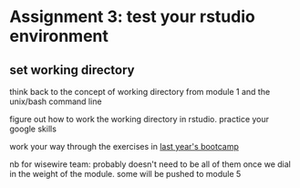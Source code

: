 # Assignment 3: test your rstudio environment

## set working directory
think back to the concept of working directory from module 1 and the unix/bash command line

figure out how to work the working directory in rstudio. practice your google skills

work your way through the exercises in [last year's bootcamp](https://github.com/UVA-DSI/2018-bootcamp/tree/master/R)

nb for wisewire team: probably doesn't need to be all of them once we dial in the weight of the module. some will be pushed to module 5
